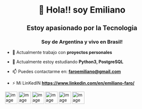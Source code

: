 <h1 align="center">👋 Hola!! soy Emiliano</h1>
<h2 align="center"> Estoy apasionado por la Tecnologia </h2>  
<h3 align="center">Soy de Argentina y vivo en Brasil!</h3>



- 🔭 Actualmente trabajo con **proyectos personales**

- 🌱 Actualmente estoy estudiando **Python3, PostgreSQL**

- 📫 Puedes contactarme en: **faroemiliano@gmail.com**

- ⚡ Mi LinKedIN **https://www.linkedin.com/en/emiliano-faro/**

<img src="https://github.com/faroemiliano/faroemiliano/assets/93226174/dc90ece3-400a-42b6-bb77-14f3548ac69a" alt="image" width="40"/>
<img src="https://github.com/faroemiliano/faroemiliano/assets/93226174/3866041b-ca19-43ed-ba8d-3114d0b87e10" alt="image" width="40"/>
<img src="https://github.com/faroemiliano/faroemiliano/assets/93226174/e0a79821-6cbd-4f28-82d8-ed5eb7b2de65" alt="image" width="40"/>
<img src="https://github.com/faroemiliano/faroemiliano/assets/93226174/f89ea594-ff00-47d2-861e-fb0c01225e62" alt="image" width="40"/>
<img src="https://github.com/faroemiliano/faroemiliano/assets/93226174/93624b40-5f35-4662-9b24-4da854238dfd" alt="image" width="40"/>
<img src="https://github.com/faroemiliano/faroemiliano/assets/93226174/21385271-e333-4459-9e66-e00fc13a91be" alt="image" width="40"/>








